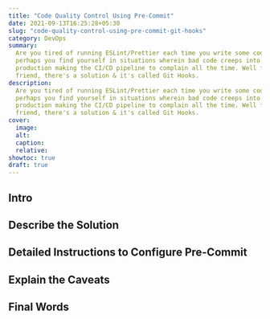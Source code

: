 ```yaml
---
title: "Code Quality Control Using Pre-Commit"
date: 2021-09-13T16:25:28+05:30
slug: "code-quality-control-using-pre-commit-git-hooks"
category: DevOps
summary:
  Are you tired of running ESLint/Prettier each time you write some code? Or
  perhaps you find yourself in situations wherein bad code creeps into
  production making the CI/CD pipeline to complain all the time. Well for you my
  friend, there's a solution & it's called Git Hooks.
description:
  Are you tired of running ESLint/Prettier each time you write some code? Or
  perhaps you find yourself in situations wherein bad code creeps into
  production making the CI/CD pipeline to complain all the time. Well for you my
  friend, there's a solution & it's called Git Hooks.
cover:
  image:
  alt:
  caption:
  relative:
showtoc: true
draft: true
---
```


## Intro

## Describe the Solution

## Detailed Instructions to Configure Pre-Commit

## Explain the Caveats

## Final Words
